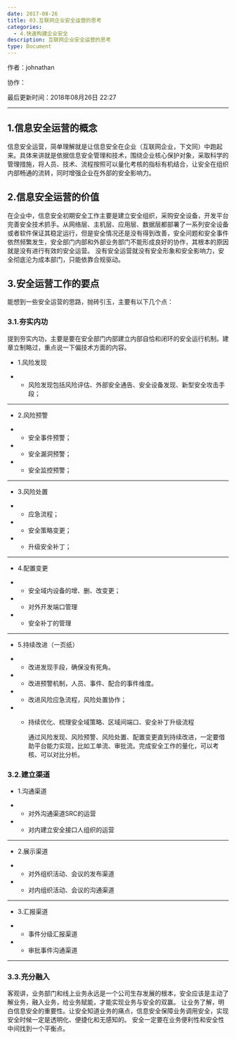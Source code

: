 ```yaml
---
date: 2017-08-26
title: 03.互联网企业安全运营的思考
categories:
  - 4.快速构建企业安全
description: 互联网企业安全运营的思考
type: Document
---
```


作者：johnathan

协作：

最后更新时间：2018年08月26日 22:27

-----

## 1.信息安全运营的概念

信息安全运营，简单理解就是让信息安全在企业（互联网企业，下文同）中跑起来。具体来讲就是依据信息安全管理和技术，围绕企业核心保护对象，采取科学的管理措施，将人员、技术、流程按照可以量化考核的指标有机结合，让安全在组织内部畅通的流转，同时增强企业在外部的安全影响力。

## 2.信息安全运营的价值

在企业中，信息安全初期安全工作主要是建立安全组织，采购安全设备，开发平台完善安全技术抓手。从网络层、主机层、应用层、数据层都部署了一系列安全设备或者软件保证其稳定运行，但是安全情况还是没有得到改善，安全问题和安全事件依然频繁发生，安全部门内部和外部业务部门不能形成良好的协作，其根本的原因就是没有进行有效的安全运营。
没有安全运营就没有安全形象和安全影响力，安全彻底沦为成本部门，只能依靠合规驱动。

## 3.安全运营工作的要点

能想到一些安全运营的思路，抛砖引玉，主要有以下几个点：

### 3.1.夯实内功

提到夯实内功，主要是要在安全部门内部建立内部自恰和闭环的安全运行机制。建章立制略过，重点说一下偏技术方面的内容。

* 1.风险发现

* * 风险发现包括风险评估、外部安全通告、安全设备发现、新型安全攻击手段；

---

* 2.风险预警

* * 安全事件预警；
* * 安全漏洞预警；
* * 安全监控预警；

---

* 3.风险处置

* * 应急流程；
* * 安全策略变更；
* * 升级安全补丁；

---

* 4.配置变更

* * 安全域内设备的增、删、改变更；
* * 对外开发端口管理
* * 安全补丁的管理

---

* 5.持续改进（一页纸）

* * 改进发现手段，确保没有死角。
* * 改进预警机制，人员、事件、配合的事件维度。
* * 改进风险应急流程，风险处置协作；
* * 持续优化、梳理安全域策略、区域间端口、安全补丁升级流程

    通过风险发现、风险预警、风险处置、配置变更直到持续改进，一定要借助平台能力实现，比如工单流、审批流。完成安全工作的量化，可以考核、可以对比分析。

### 3.2.建立渠道

* 1.沟通渠道

* * 对外沟通渠道SRC的运营
* * 对内建立安全接口人组织的运营

---

* 2.展示渠道

* * 对外组织活动、会议的发布渠道
* * 对内组织活动、会议的沟通渠道

---

* 3.汇报渠道

* * 事件分级汇报渠道
* * 审批事件沟通渠道

---

### 3.3.充分融入

客观讲，业务部门和线上业务永远是一个公司生存发展的根本，安全应该是主动了解业务，融入业务，给业务赋能，才能实现业务与安全的双赢。
让业务了解，明白信息安全的重要性。让安全知道业务的痛点，信息安全保障业务调用安全，实现安全时候一定是透明化、便捷化和无感知的。
安全一定要在业务便利性和安全性中间找到一个平衡点。